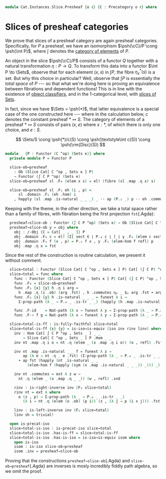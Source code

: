 <!--
```agda
open import Cat.Functor.Equivalence
open import Cat.Functor.Properties
open import Cat.Instances.Elements
open import Cat.Instances.Slice
open import Cat.Functor.Base
open import Cat.Functor.Hom
open import Cat.Prelude
```
-->

```agda
module Cat.Instances.Slice.Presheaf {o ℓ} {C : Precategory o ℓ} where
```

# Slices of presheaf categories

We prove that slices of a presheaf category are again presheaf
categories. Specifically, for $P$ a presheaf, we have an isomorphism
$\psh(\cC)/P \cong \psh(\int P)$, where $\int$ denotes the [category
of elements] of $P$.

[category of elements]: Cat.Instances.Elements.html

<!--
```agda
private
  variable κ : Level
  module C = Precategory C
open Precategory
open Element-hom
open Element
open Functor
open /-Obj
open /-Hom
open _=>_
```
-->

An object in the slice $\psh(\cC)/P$ consists of a functor $Q$
together with a natural transformation $\eta : P \to Q$. To transform
this data into a functor $\int P \to \Sets$, observe that for each
element $(x, s)$ in $\int P$, the fibre $\eta_x^*(s)$ is a set. But why
this choice in particular? Well, observe that $\int P$ is essentially
the _total space_ of $P$ --- so that what we're doing here is proving an
equivalence between fibrations and dependent functions! This is in line
with the existence of [object classifiers], and in the 1-categorical
level, with [slices of Sets].

[object classifiers]: 1Lab.Univalence.html#object-classifiers
[slices of Sets]: Cat.Instances.Slice.html#slices-of-sets

In fact, since we have $\Sets = \psh(*)$, that latter equivalence is a
special case of the one constructed here --- where in the calculation
below, $c$ denotes the constant presheaf $* \mapsto S$. The category of
elements of a presheaf $* \mapsto S$ consists of pairs $(x, e)$ where $x
: *$, of which there is only one choice, and $e : S$.

$$
\Sets/S \cong \psh(*)/c(S) \cong \psh(\textstyle\int c(S)) \cong \psh(\rm{Disc}(S))
$$

```agda
module _ {P : Functor (C ^op) (Sets κ)} where
  private module P = Functor P

  slice-ob→presheaf
    : Ob (Slice Cat[ C ^op , Sets κ ] P)
    → Functor (∫ C P ^op) (Sets κ)
  slice-ob→presheaf sl .F₀ (elem x s) = el! (fibre (sl .map .η x) s)

  slice-ob→presheaf sl .F₁ eh (i , p) =
      sl .domain .F₁ (eh .hom) i
    , happly (sl .map .is-natural _ _ _) _ ·· ap (P.₁ _) p ·· eh .commute
```

<!--
```
  slice-ob→presheaf sl .F-id =
    funext λ x → Σ-prop-path (λ _ → P.₀ _ .is-tr _ _) (happly (sl .domain .F-id) _)
  slice-ob→presheaf sl .F-∘ f g =
    funext λ x → Σ-prop-path (λ _ → P.₀ _ .is-tr _ _) (happly (sl .domain .F-∘ _ _) _)

  private abstract
    lemma
      : ∀ (y : Functor (∫ C P ^op) (Sets κ))
          {o o'} {s} {s'} {el : ∣ y .F₀ (elem o s) ∣}
          {f : C .Hom o' o} (p : F₁ P f s ≡ s')
      → subst (λ e → ∣ y .F₀ (elem o' e) ∣) p (y .F₁ (elem-hom f refl) el)
      ≡ y .F₁ (elem-hom f p) el
    lemma y {o = o} {o' = o'} {el = it} {f = f} =
      J (λ s' p → subst (λ e → ∣ y .F₀ (elem o' e) ∣) p (y .F₁ (elem-hom f refl) it)
                ≡ y .F₁ (elem-hom f p) it)
        (transport-refl _)
```
-->

Keeping with the theme, in the other direction, we take a total space
rather than a family of fibres, with fibration being the first
projection `fst`{.Agda}:

```agda
  presheaf→slice-ob : Functor (∫ C P ^op) (Sets κ) → Ob (Slice Cat[ C ^op , Sets κ ] P)
  presheaf→slice-ob y = obj where
    obj : /-Obj {C = Cat[ _ , _ ]} P
    obj .domain .F₀ c = el! (Σ[ sect ∈ ∣ P.₀ c ∣ ] ∣ y .F₀ (elem c sect) ∣)
    obj .domain .F₁ f (x , p) = P.₁ f x , y .F₁ (elem-hom f refl) p
    obj .map .η x = fst
```

<!--
```
    obj .domain .F-id {ob} = funext λ { (x , p) → Σ-path (happly (P.F-id) x) (lemma y _ ∙ happly (y .F-id) _) }
    obj .domain .F-∘ f g = funext λ { (x , p) →
      Σ-path (happly (P.F-∘ f g) x)
        ( lemma y _
        ·· ap (λ e → y .F₁ (elem-hom (g C.∘ f) e) p) (P.₀ _ .is-tr _ _ _ _)
        ·· happly (y .F-∘ (elem-hom f refl) (elem-hom g refl)) _) }
    obj .map .is-natural _ _ _ = refl
```
-->

Since the rest of the construction is routine calculation, we present it
without comment.

```agda
  slice→total : Functor (Slice Cat[ C ^op , Sets κ ] P) Cat[ (∫ C P) ^op , Sets κ ]
  slice→total = func where
    func : Functor (Slice Cat[ C ^op , Sets κ ] P) Cat[ (∫ C P) ^op , Sets κ ]
    func .F₀ = slice-ob→presheaf
    func .F₁ {x} {y} h .η i arg =
      h .map .η (i .ob) (arg .fst) , h .commutes ηₚ _ $ₚ arg .fst ∙ arg .snd
    func .F₁ {x} {y} h .is-natural _ _ _ = funext λ i →
      Σ-prop-path (λ _ → P.₀ _ .is-tr _ _) (happly (h .map .is-natural _ _ _) _)

    func .F-id    = Nat-path (λ x → funext λ y → Σ-prop-path (λ _ → P.₀ _ .is-tr _ _) refl)
    func .F-∘ f g = Nat-path (λ x → funext λ y → Σ-prop-path (λ _ → P.₀ _ .is-tr _ _) refl)

  slice→total-is-ff : is-fully-faithful slice→total
  slice→total-is-ff {x} {y} = is-iso→is-equiv (iso inv rinv linv) where
    inv : Hom Cat[ ∫ C P ^op , Sets _ ] _ _
        → Slice Cat[ C ^op , Sets _ ] P .Hom _ _
    inv nt .map .η i o = nt .η (elem _ (x .map .η i o)) (o , refl) .fst

    inv nt .map .is-natural _ _ f = funext λ z →
        ap (λ e → nt .η _ e .fst) (Σ-prop-path (λ _ → P.₀ _ .is-tr _ _) refl)
      ∙ ap fst (happly (nt .is-natural _ _
          (elem-hom f (happly (sym (x .map .is-natural _ _ _)) _))) _)

    inv nt .commutes = ext λ z w →
      nt .η (elem _ (x .map .η _ _)) (w , refl) .snd

    rinv : is-right-inverse inv (F₁ slice→total)
    rinv nt = ext λ where
      o (z , p) → Σ-prop-path (λ _ → P.₀ _ .is-tr _ _)
        (λ i → nt .η (elem (o .ob) (p i)) (z , (λ j → p (i ∧ j))) .fst)

    linv : is-left-inverse inv (F₁ slice→total)
    linv sh = trivial!

  open is-precat-iso
  slice→total-is-iso : is-precat-iso slice→total
  slice→total-is-iso .has-is-ff = slice→total-is-ff
  slice→total-is-iso .has-is-iso = is-iso→is-equiv isom where
    open is-iso
    isom : is-iso slice-ob→presheaf
    isom .inv = presheaf→slice-ob
```

Proving that the constructions `presheaf→slice-ob`{.Agda} and
`slice-ob→presheaf`{.Agda} are inverses is mosly incredibly fiddly path
algebra, so we omit the proof.

<!--
```agda
    isom .rinv x =
      Functor-path
        (λ i → n-ua (Fibre-equiv (λ a → ∣ x .F₀ (elem (i .ob) a) ∣) (i .section)))
        λ f → ua→ λ { ((a , b) , p) → path→ua-pathp _ (lemma x _ ∙ lemma' _ _ _) }
      where abstract
        lemma'
          : ∀ {o o'} {sect : ∣ P.₀ (o .ob) ∣}
              (f : Hom (∫ C P ^op) o o')
              (b : ∣ x .F₀ (elem (o .ob) sect) ∣)
              (p : sect ≡ o .section)
          → x .F₁ (elem-hom (f .hom) (ap (P.₁ (f .hom)) p ∙ f .commute)) b
          ≡ x .F₁ f (subst (λ e → ∣ x .F₀ (elem (o .ob) e) ∣) p b)
        lemma' {o = o} {o' = o'} f b p =
          J (λ _ p → ∀ f b → x .F₁ (elem-hom (f .hom) (ap (P.₁ (f .hom)) p ∙ f .commute)) b
                           ≡ x .F₁ f (subst (λ e → ∣ x .F₀ (elem (o .ob) e) ∣) p b))
            (λ f b → ap₂ (x .F₁) (Element-hom-path _ _ refl) (sym (transport-refl b)))
            p f b

    isom .linv x =
      /-Obj-path
        (Functor-path (λ x → n-ua (Total-equiv _ e⁻¹))
          λ f → ua→ λ a → path→ua-pathp _ refl)
        (Nat-pathp _ _ (λ x → ua→ (λ x → sym (x .snd .snd))))

  -- downgrade to an equivalence for continuity/cocontinuity
  slice→total-is-equiv : is-equivalence slice→total
  slice→total-is-equiv = is-precat-iso→is-equivalence slice→total-is-iso

  total→slice : Functor Cat[ (∫ C P) ^op , Sets κ ] (Slice Cat[ C ^op , Sets κ ] P)
  total→slice = slice→total-is-equiv .is-equivalence.F⁻¹
```
-->
